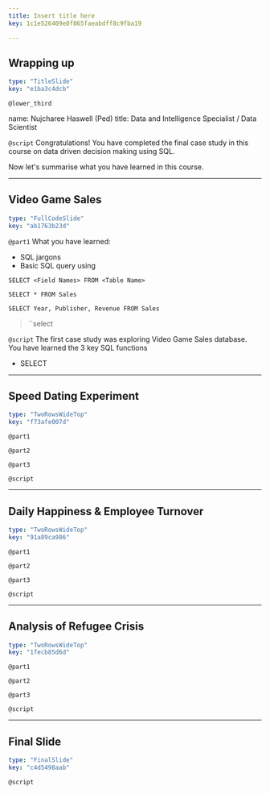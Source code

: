 ```yaml
---
title: Insert title here
key: 1c1e526409e0f865faeabdff8c9fba19

---
```

## Wrapping up

```yaml
type: "TitleSlide"
key: "e1ba3c4dcb"
```

`@lower_third`

name: Nujcharee Haswell (Ped)
title: Data and Intelligence Specialist / Data Scientist


`@script`
Congratulations! You have completed the final case study in this course on data driven decision making using SQL.

Now let's summarise what you have learned in this course.


---
## Video Game Sales

```yaml
type: "FullCodeSlide"
key: "ab1763b23d"
```

`@part1`
What you have learned:

- SQL jargons 
- Basic SQL query using 

 ``SELECT <Field Names> FROM <Table Name>``

 ``SELECT * FROM Sales``

 ``SELECT Year, Publisher, Revenue FROM Sales``

> ``select


`@script`
The first case study was exploring Video Game Sales database. You have learned the 3 key SQL functions

- SELECT


---
## Speed Dating Experiment

```yaml
type: "TwoRowsWideTop"
key: "f73afe007d"
```

`@part1`



`@part2`



`@part3`



`@script`



---
## Daily Happiness & Employee Turnover

```yaml
type: "TwoRowsWideTop"
key: "91a89ca986"
```

`@part1`



`@part2`



`@part3`



`@script`



---
## Analysis of Refugee Crisis

```yaml
type: "TwoRowsWideTop"
key: "1fecb85d6d"
```

`@part1`



`@part2`



`@part3`



`@script`



---
## Final Slide

```yaml
type: "FinalSlide"
key: "c4d5498aab"
```

`@script`


